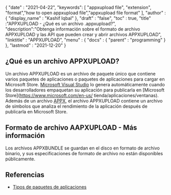 {
  "date" : "2021-04-22",
  "keywords": [ "appxupload file", "extension", "format","how to open appxupload file","appxupload file format" ],
  "author" : {
    "display_name" : "Kashif Iqbal"
},
  "draft" : "false",
  "toc" : true,
  "title" :"APPXUPLOAD - ¿Qué es un archivo .appxupload?",
  "description":"Obtenga información sobre el formato de archivo APPXUPLOAD y las API que pueden crear y abrir archivos APPXUPLOAD",
  "linktitle" : "APPXUPLOAD",
  "menu" : {
    "docs" : {
      "parent" : "programming"
}
},
  "lastmod" : "2021-12-20"
}

## ¿Qué es un archivo APPXUPLOAD?

Un archivo APPXUPLOAD es un archivo de paquete único que contiene varios paquetes de aplicaciones o paquetes de aplicaciones para cargar en Microsoft Store. [Microsoft Visual Studio](https://visualstudio.microsoft.com/) lo genera automáticamente cuando los desarrolladores empaquetan su aplicación para publicarla en [Microsoft Store](https://www.microsoft.com/en-us/ tienda/aplicaciones/ventanas). Además de un archivo [APPX](/es/programming/appx/), el archivo APPXUPLOAD contiene un archivo de símbolos que analiza el rendimiento de la aplicación después de publicarla en Microsoft Store.

## Formato de archivo AAPXUPLOAD - Más información

Los archivos APPXBUNDLE se guardan en el disco en formato de archivo binario, y sus especificaciones de formato de archivo no están disponibles públicamente.

## Referencias

* [Tipos de paquetes de aplicaciones](https://learn.microsoft.com/en-us/windows/msix/package/packaging-uwp-apps)

